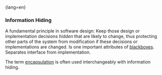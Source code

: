 {lang=en}
### Information Hiding

A fundamental principle in software design: Keep those design or implementation decisions
_hidden_ that are likely to change, thus protecting other parts of the system from  modification if these decisions or implementations are changed. Is one important
attributes of [blackboxes](#term-blackbox). Separates interface from implementation.

  The term [encapsulation](#term-encapsulation) is often used interchangeably with information hiding.

